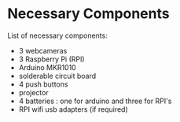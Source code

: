 # Necessary Components

List of necessary components: 

  - 3 webcameras 
  - 3 Raspberry Pi (RPI)
  - Arduino MKR1010
  - solderable circuit board
  - 4 push buttons
  - projector
  - 4 batteries : one for arduino and three for RPI's
  - RPI wifi usb adapters (if required)
  
